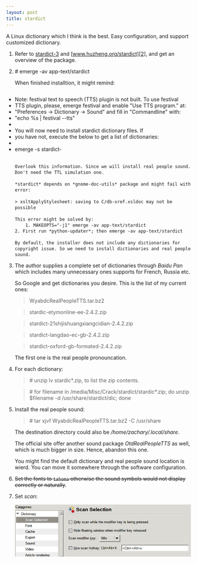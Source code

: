 ```yaml
---
layout: post
title: stardict
---
```

A Linux dictionary which I think is the best. Easy configuration, and support customized dictionary.

1. Refer to [stardict-3][1] and [www.huzheng.org/stardict][2], and get an overview of the package.
2. _#_ emerge -av app-text/stardict

    When finished installtion, it might remind:

    ```
* Note: festival text to speech (TTS) plugin is not built. To use festival
* TTS plugin, please, emerge festival and enable "Use TTS program." at:
* "Preferences -> Dictionary -> Sound" and fill in "Commandline" with:
* "echo %s | festival --tts"
* 
* You will now need to install stardict dictionary files. If
* you have not, execute the below to get a list of dictionaries:
* 
*   emerge -s stardict-
    ```

    Overlook this information. Since we will install real people sound. Don't need the TTL simulation one.

    *stardict* depends on *gnome-doc-utils* package and might fail with error:

    > xsltApplyStylesheet: saving to C/db-xref.xsldoc may not be possible

    This error might be solved by:
        1. MAKEOPTS="-j1" emerge -av app-text/stardict
	2. First run *python-updater*; then emerge -av app-text/stardict

    By default, the installer does not include any dictionaries for copyright issue. So we need to install dictionaries and real people sound.

3. The author supplies a complete set of dictionaries through *Baidu Pan* which includes many unnecessary ones supports for French, Russia etc.

    So Google and get dictionaries you desire. This is the list of my current ones:

    >WyabdcRealPeopleTTS.tar.bz2
    
    >stardic-etymonline-ee-2.4.2.zip

    >stardict-21shijishuangxiangcidian-2.4.2.zip

    >stardict-langdao-ec-gb-2.4.2.zip

    >stardict-oxford-gb-formated-2.4.2.zip

    The first one is the real people pronouncation.
4. For each dictionary:

    >_#_ unzip lv stardic*.zip, to list the zip contents.
    
    >_#_ for filename in /media/Misc/Crack/stardict/stardic*.zip; do unzip $filename -d /usr/share/stardict/dic; done
5. Install the real people sound:

    >_#_ tar xjvf WyabdcRealPeopleTTS.tar.bz2 -C /usr/share

    The destination directory could also be */home/zachary/.local/share*.

    The official site offer another sound package *OtdRealPeopleTTS* as well, which is much bigger in size. Hence, abandon this one.

    You might find the default dictionary and real people sound location is wierd. You can move it somewhere through the software configuration.
6. <s>Set the fonts to `tahoma` otherwise the sound symbols would not display correctly or naturally</s>.
7. Set *scan*:

    ![Scan](/assets/stardict-settings.png "stardict scan")

[1]:https://code.google.com/p/stardict-3/
[2]:http://www.huzheng.org/stardict/
